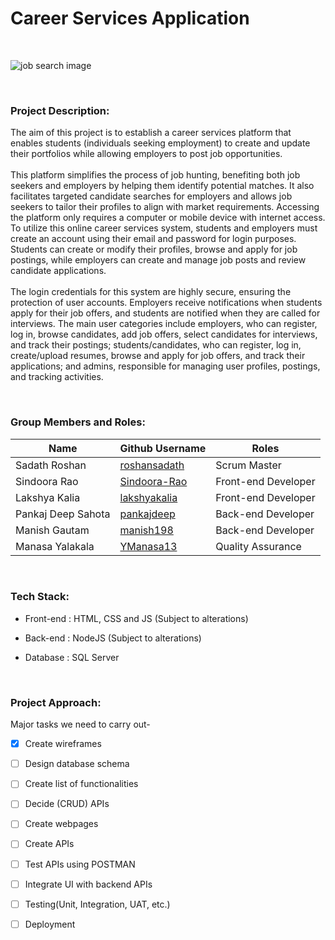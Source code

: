 # **Career Services Application**
&nbsp;

![job search image](https://d2zp5xs5cp8zlg.cloudfront.net/image-38279-800.jpg)

&nbsp;
### **Project Description:**
The aim of this project is to establish a career services platform that enables students (individuals seeking employment) to create and update their portfolios while allowing employers to post job opportunities.\
\
 This platform simplifies the process of job hunting, benefiting both job seekers and employers by helping them identify potential matches. It also facilitates targeted candidate searches for employers and allows job seekers to tailor their profiles to align with market requirements. Accessing the platform only requires a computer or mobile device with internet access. To utilize this online career services system, students and employers must create an account using their email and password for login purposes. Students can create or modify their profiles, browse and apply for job postings, while employers can create and manage job posts and review candidate applications.\
\
 The login credentials for this system are highly secure, ensuring the protection of user accounts. Employers receive notifications when students apply for their job offers, and students are notified when they are called for interviews. The main user categories include employers, who can register, log in, browse candidates, add job offers, select candidates for interviews, and track their postings; students/candidates, who can register, log in, create/upload resumes, browse and apply for job offers, and track their applications; and admins, responsible for managing user profiles, postings, and tracking activities.

&nbsp;


### **Group Members and Roles:**

| Name           |   Github Username     |   Roles       |
| ---------------|   --------------------|   ------------|
| Sadath Roshan  | [roshansadath](https://github.com/roshansadath) | Scrum Master |
| Sindoora Rao  |   [Sindoora-Rao](https://github.com/Sindoora-Rao) | Front-end Developer|
| Lakshya Kalia | [lakshyakalia](https://github.com/lakshyakalia)  |   Front-end Developer |
| Pankaj Deep Sahota | [pankajdeep](https://github.com/pankajdeep)  | Back-end Developer |
| Manish Gautam | [manish198](https://github.com/manish198) |   Back-end Developer |
| Manasa Yalakala | [YManasa13](https://github.com/YManasa13) | Quality Assurance   |

&nbsp;

### **Tech Stack:**
- Front-end : HTML, CSS and JS (Subject to alterations)

- Back-end : NodeJS (Subject to alterations)

- Database : SQL Server

&nbsp;

### **Project Approach**:
Major tasks we need to carry out-

- [x] Create wireframes
- [ ] Design database schema
- [ ] Create list of functionalities
- [ ] Decide (CRUD) APIs
- [ ] Create webpages
- [ ] Create APIs
- [ ] Test APIs using POSTMAN
- [ ] Integrate UI with backend APIs
- [ ] Testing(Unit, Integration, UAT, etc.)
- [ ] Deployment

